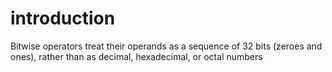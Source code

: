 # introduction
Bitwise operators treat their operands as a sequence of 32 bits (zeroes and ones), rather than as decimal, hexadecimal, or octal numbers
